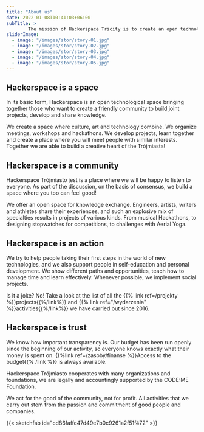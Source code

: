 ```yaml
---
title: "About us"
date: 2022-01-08T10:41:03+06:00
subTitle: >
        The mission of Hackerspace Tricity is to create an open technological space and build a community of people supporting themselves in development and sharing knowledge in a friendly atmosphere.
sliderImage:
  - image: "/images/stor/story-01.jpg"
  - image: "/images/stor/story-02.jpg"
  - image: "/images/stor/story-03.jpg"
  - image: "/images/stor/story-04.jpg"
  - image: "/images/stor/story-05.jpg"
---
```


## Hackerspace is a space

In its basic form, Hackerspace is an open technological space bringing together those who want to create a friendly community to build joint projects, develop and share knowledge.

We create a space where culture, art and technology combine. We organize meetings, workshops and hackathons. We develop projects, learn together and create a place where you will meet people with similar interests. Together we are able to build a creative heart of the Trójmiasta!

## Hackerspace is a community

Hackerspace Trójmiasto jest  is a place where we will be happy to listen to everyone. As part of the discussion, on the basis of consensus, we build a space where you too can feel good!

We offer an open space for knowledge exchange. Engineers, artists, writers and athletes share their experiences, and such an explosive mix of specialties results in projects of various kinds. From musical Hackathons, to designing stopwatches for competitions, to challenges with Aerial Yoga.

## Hackerspace is an action

We try to help people taking their first steps in the world of new technologies, and we also support people in self-education and personal development. We show different paths and opportunities, teach how to manage time and learn effectively. Whenever possible, we implement social projects.

Is it a joke? No! Take a look at the list of all the {{% link ref=/projekty %}}projects{{%/link%}} and {{% link ref="/wydarzenia" %}}activities{{%/link%}} we have carried out since 2016.

## Hackerspace is trust

We know how important transparency is. Our budget has been run openly since the beginning of our activity, so everyone knows exactly what their money is spent on. {{%link ref=/zasoby/finanse %}}Access to the budget{{% /link %}} is always available.

Hackerspace Trójmiasto cooperates with many organizations and foundations, we are legally and accountingly supported by the CODE:ME Foundation.

We act for the good of the community, not for profit. All activities that we carry out stem from the passion and commitment of good people and companies.

{{< sketchfab id="cd86faffc47d49e7b0c9261a2f51f472" >}}